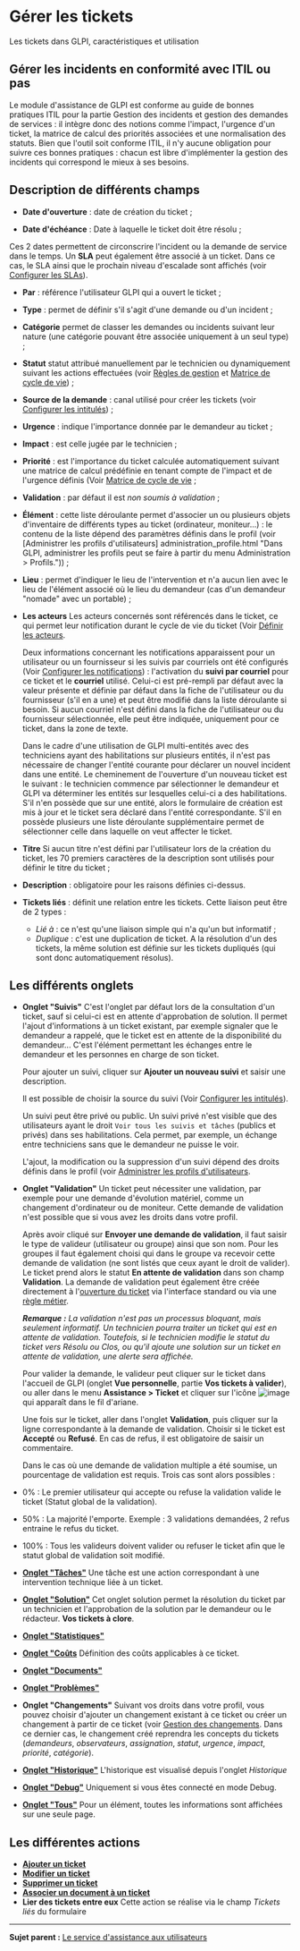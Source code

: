 Gérer les tickets
=================

Les tickets dans GLPI, caractéristiques et utilisation

Gérer les incidents en conformité avec ITIL ou pas
--------------------------------------------------

Le module d'assistance de GLPI est conforme au guide de bonnes pratiques ITIL pour la partie Gestion des incidents et gestion des demandes de services : il intègre donc des notions comme l'impact, l'urgence d'un
ticket, la matrice de calcul des priorités associées et une normalisation des statuts. Bien que l'outil soit conforme ITIL, il n'y aucune obligation pour suivre ces bonnes pratiques : chacun est libre d'implémenter la gestion des incidents qui correspond le mieux à ses besoins.

Description de différents champs
--------------------------------
- **Date d'ouverture** : date de création du ticket ;

- **Date d'échéance** : Date à laquelle le ticket doit être résolu ;

Ces 2 dates permettent de circonscrire l'incident ou la demande de service dans le temps. Un **SLA** peut également être associé à un ticket. Dans ce cas, le SLA ainsi que le prochain niveau d'escalade sont affichés (voir [Configurer les SLAs](config_sla.html "Dans GLPI, administrer les SLAs peut se faire à partir du menu Configuration > SLAs.")).

- **Par** : référence l'utilisateur GLPI qui a ouvert le ticket ;

- **Type** : permet de définir s'il s'agit d'une demande ou d'un incident ;

- **Catégorie** permet de classer les demandes ou incidents suivant leur nature (une catégorie pouvant être associée uniquement à un seul type) ;

- **Statut** statut attribué manuellement par le technicien ou dynamiquement suivant les actions effectuées (voir [Règles de gestion](index.php?fr/04_Module_Assistance/04_Tickets/01_Règles_de_gestion.md) et [Matrice de cycle de vie](index.php?fr/04_Module_Assistance/04_Tickets/02_Matrice_de_cycle_de_vie.md)) ;

- **Source de la demande** : canal utilisé pour créer les tickets (voir [Configurer les
intitulés](config_dropdown.html "Les intitulés se configurent depuis le menu Configuration > Intitulés")) ;

- **Urgence** : indique l'importance donnée par le demandeur au ticket ;

- **Impact** : est celle jugée par le technicien ;

- **Priorité** : est l'importance du ticket calculée automatiquement suivant une matrice de calcul prédéfinie en tenant compte de l'impact et de l'urgence définis (Voir [Matrice de cycle de vie](index.php?fr/04_Module_Assistance/04_Tickets/02_Matrice_de_cycle_de_vie.md) ;

- **Validation** : par défaut il est *non soumis à validation* ;

- **Élément** : cette liste déroulante permet d'associer un ou plusieurs objets d'inventaire de différents types au ticket (ordinateur, moniteur...) : le contenu de la liste dépend des paramètres définis dans le profil (voir [Administrer les profils d'utilisateurs] administration_profile.html "Dans GLPI, administrer les profils peut se faire à partir du menu Administration > Profils.")) ;

- **Lieu** : permet d'indiquer le lieu de l'intervention et n'a aucun lien avec le lieu de l'élément associé où le lieu du demandeur (cas d'un demandeur "nomade" avec un portable) ;

- **Les acteurs**
  Les acteurs concernés sont référencés dans le ticket, ce qui permet leur notification durant le cycle de vie du ticket (Voir [Définir les acteurs](index.php?fr/04_Module_Assistance/02_Définir_les_Acteurs.md).

  Deux informations concernant les notifications apparaissent pour un utilisateur ou un fournisseur si les suivis par courriels ont été configurés (Voir [Configurer les notifications](config_notification.html "Les notifications se configurent depuis le menu Configuration > Notifications ;")) : l'activation du **suivi par courriel** pour ce ticket et le **courriel** utilisé. Celui-ci est pré-rempli par défaut avec la valeur présente et définie par défaut dans la fiche de l'utilisateur ou du fournisseur (s'il en a une) et peut être modifié dans la liste déroulante si besoin. Si aucun courriel n'est défini dans la fiche de l'utilisateur ou du fournisseur sélectionnée, elle peut être indiquée, uniquement pour ce ticket, dans la zone de texte.

  Dans le cadre d'une utilisation de GLPI multi-entités avec des techniciens ayant des habilitations sur plusieurs entités, il n'est pas nécessaire de changer l'entité courante pour déclarer un nouvel incident
dans une entité. Le cheminement de l'ouverture d'un nouveau ticket est le suivant : le technicien commence par sélectionner le demandeur et GLPI va déterminer les entités sur lesquelles celui-ci a des habilitations. 
  S'il n'en possède que sur une entité, alors le formulaire de création est mis à jour et le ticket sera déclaré dans l'entité correspondante.
  S'il en possède plusieurs une liste déroulante supplémentaire permet de sélectionner celle dans laquelle on veut affecter le ticket.

- **Titre**
  Si aucun titre n'est défini par l'utilisateur lors de la création du ticket, les 70 premiers caractères de la description sont utilisés pour définir le titre du ticket ;

- **Description** : obligatoire pour les raisons définies ci-dessus.

- **Tickets liés** : définit une relation entre les tickets. 
  Cette liaison peut être de 2 types :
  -   *Lié à* : ce n'est qu'une liaison simple qui n'a qu'un but informatif ;
  -   *Duplique* : c'est une duplication de ticket. A la résolution d'un des tickets, la même solution est définie sur les tickets dupliqués (qui sont donc automatiquement résolus).


Les différents onglets
----------------------
-   **Onglet "Suivis"**
    C'est l'onglet par défaut lors de la consultation d'un ticket, sauf si celui-ci est en attente d'approbation de solution. 
    Il permet l'ajout d'informations à un ticket existant, par exemple signaler que le demandeur a rappelé, que le ticket est en attente de la disponibilité du demandeur... 
    C'est l'élément permettant les échanges entre le demandeur et les personnes en charge de son ticket.

    Pour ajouter un suivi, cliquer sur **Ajouter un nouveau suivi** et saisir une description.

    Il est possible de choisir la source du suivi (Voir [Configurer les intitulés](config_dropdown.html "Les intitulés se configurent depuis le menu Configuration > Intitulés")).

    Un suivi peut être privé ou public. Un suivi privé n'est visible que des utilisateurs ayant le droit `Voir tous les suivis et tâches` (publics et privés) dans ses habilitations. Cela permet, par exemple, un échange entre techniciens sans que le demandeur ne puisse le voir.

    L'ajout, la modification ou la suppression d'un suivi dépend des droits définis dans le profil (voir [Administrer les profils d'utilisateurs](administration_profile.html "Dans GLPI, administrer les profils peut se faire à partir du menu Administration > Profils.").


-   **Onglet "Validation"**
    Un ticket peut nécessiter une validation, par exemple pour une demande d'évolution matériel, comme un changement d'ordinateur ou de moniteur. Cette demande de validation n'est possible que si vous avez les droits dans votre profil.

    Après avoir cliqué sur **Envoyer une demande de validation**, il faut saisir le type de valideur (utilisateur ou groupe) ainsi que son nom. Pour les groupes il faut également choisi qui dans le groupe va recevoir cette demande de validation (ne sont listés que ceux ayant le droit de valider). 
    Le ticket prend alors le statut **En attente de validation** dans son champ **Validation**.
    La demande de validation peut également être créée directement à l'[ouverture du ticket](helpdesk_openticket.dita) via l'interface standard ou via une [règle métier](administration_rule_ticket.dita).

    ***Remarque :** La validation n'est pas un processus bloquant, mais seulement informatif. Un technicien pourra traiter un ticket qui est en attente de validation. Toutefois, si le technicien modifie le statut du ticket vers Résolu ou Clos, ou qu'il ajoute une solution sur un ticket en attente de validation, une alerte sera affichée.*

    Pour valider la demande, le valideur peut cliquer sur le ticket dans l'accueil de GLPI (onglet **Vue personnelle**, partie **Vos tickets à valider**), ou aller dans le menu **Assistance \> Ticket** et cliquer
sur l'icône ![image](docs/image/menu_showall.png) qui apparaît dans le fil d'ariane.

    Une fois sur le ticket, aller dans l'onglet **Validation**, puis cliquer sur la ligne correspondante à la demande de validation. Choisir si le ticket est **Accepté** ou **Refusé**. En cas de refus, il est obligatoire de saisir un commentaire.

    Dans le cas où une demande de validation multiple a été soumise, un pourcentage de validation est requis. Trois cas sont alors possibles :

- 0% : Le premier utilisateur qui accepte ou refuse la validation valide le ticket (Statut global de la validation).

- 50% : La majorité l'emporte. Exemple : 3 validations demandées, 2 refus entraine le refus du ticket.

- 100% : Tous les valideurs doivent valider ou refuser le ticket afin que le statut global de validation soit modifié.


-   **[Onglet "Tâches"](index.php?fr/Les_différents_onglets/Onglet_Tâches.md)**
    Une tâche est une action correspondant à une intervention technique liée à un ticket.


-   **[Onglet "Solution"](index.php?fr/Les_différents_onglets/Onglet_Solution.md)**
    Cet onglet solution permet la résolution du ticket par un technicien et l'approbation de la solution par le demandeur ou le rédacteur.
**Vos tickets à clore**.


-   **[Onglet "Statistiques"](index.php?fr/Les_différents_onglets/Onglet_Statistiques.md)**


-   **[Onglet "Coûts](index.php?fr/Les_différents_onglets/Onglet_Coûts.md)**
    Définition des coûts applicables à ce ticket.

-   **[Onglet "Documents"](index.php?fr/Les_différents_onglets/Onglet_Documents.md)**

-   **[Onglet "Problèmes"](index.php?fr/Les_différents_onglets/Onglet_Problèmes.md)**

-   **Onglet "Changements"**
    Suivant vos droits dans votre profil, vous pouvez choisir d'ajouter un changement existant à ce ticket ou créer un changement à partir de ce ticket (voir [Gestion des changements](index.php?fr/04_Module_Assistance/xxx.md).
    Dans ce dernier cas, le changement créé reprendra les concepts du tickets (*demandeurs*, *observateurs*,
*assignation*, *statut*, *urgence*, *impact*, *priorité*, *catégorie*).

-   **[Onglet "Historique"](index.php?fr/Les_différents_onglets/Onglet_Historique.md)**
     L'historique est visualisé depuis l'onglet *Historique*

-   **[Onglet "Debug"](index.php?fr/Les_différents_onglets/Onglet_Debug.md)**
    Uniquement si vous êtes connecté en mode Debug.

-   **[Onglet "Tous"](index.php?fr/Les_différents_onglets/Onglet_Tous.md)**
     Pour un élément, toutes les informations sont affichées sur une seule page.


Les différentes actions
-----------------------
-   **[Ajouter un ticket](index.php?fr/04_Module_Assistance/05_Créer_un_ticket.md)**
-   **[Modifier un ticket](index.php?fr/Les_différentes_actions/Modifier_un_objet.md)**
-   **[Supprimer un ticket](index.php?fr/Les_différentes_actions/Supprimer_un_objet.md)**
-   **[Associer un document à un ticket](index.php?fr/Les_différentes_actions/Lier_un_document_à_un_objet.md)**
-   **Lier des tickets entre eux**
    Cette action se réalise via le champ *Tickets liés* du formulaire


--------
**Sujet parent :** [Le service d'assistance aux utilisateurs](index.php?fr/04_Module_Assistance/01_Module_Assistance.md "Le service d'Assistance aux utilisateurs de GLPI")
